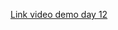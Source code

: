 [Link video demo day 12](https://www.youtube.com/watch?v=QkwYUKbscQg&list=PLSpCQre3PzmVdugqY_dFdY7fvU0l-KM71&index=8)
